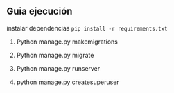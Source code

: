 



## Guia ejecución

instalar dependencias `pip install -r requirements.txt`

1. Python manage.py makemigrations
2. Python manage.py migrate
3. Python manage.py runserver

4. python manage.py createsuperuser